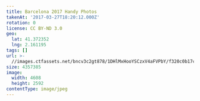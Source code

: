 ```yaml
---
title: Barcelona 2017 Handy Photos
takenAt: '2017-03-27T18:20:12.000Z'
rotation: 0
license: CC BY-ND 3.0
geo:
  lat: 41.372352
  lng: 2.161195
tags: []
url: >-
  //images.ctfassets.net/bncv3c2gt878/1DHlMxHooYSCzxV4aFVPbY/f320c0b17cfae703f5fb79dbf438ae36/barcelona-2017-handy-photos_33262185394_o
size: 4357385
image:
  width: 4608
  height: 2592
contentType: image/jpeg
---
```


